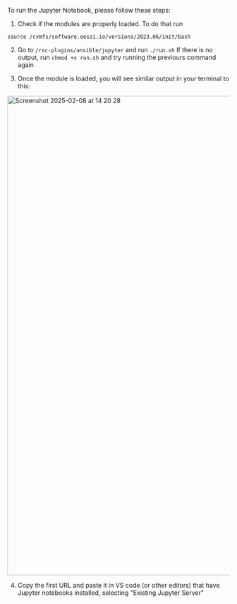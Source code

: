 To run the Jupyter Notebook, please follow these steps: 

1) Check if the modules are properly loaded. To do that run


`source /cvmfs/software.eessi.io/versions/2023.06/init/bash`

2) Go to `/rsc-plugins/ansible/jupyter` and run `./run.sh`
If there is no output, run `chmod +x run.sh` and try running the previours command again


3) Once the module is loaded, you will see similar output in your terminal to this:
<img width="1087" alt="Screenshot 2025-02-08 at 14 20 28" src="https://github.com/user-attachments/assets/1f80c071-9825-4868-9fb2-e53bbc97528f" />

4) Copy the first URL and paste it in VS code (or other editors) that have Jupyter notebooks installed, selecting "Existing Jupyter Server"
   
